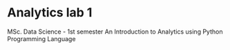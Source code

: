 # Analytics lab 1
MSc. Data Science - 1st semester
An Introduction to Analytics using Python Programming Language
